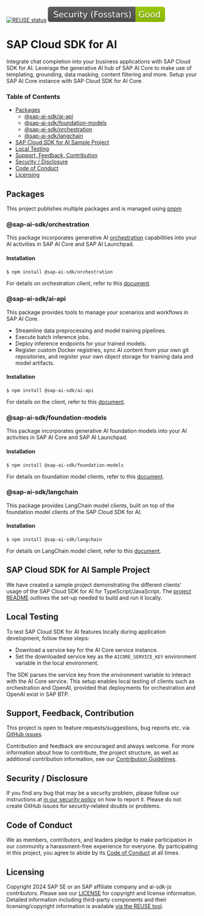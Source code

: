 [![REUSE status](https://api.reuse.software/badge/github.com/SAP/ai-sdk-js)](https://api.reuse.software/info/github.com/SAP/ai-sdk-js)
[![Fosstars security rating](https://github.com/SAP/ai-sdk-js/blob/fosstars/fosstars_badge.svg)](https://github.com/SAP/ai-sdk-js/blob/fosstars/fosstars_report.md)

# SAP Cloud SDK for AI

Integrate chat completion into your business applications with SAP Cloud SDK for AI. Leverage the generative AI hub of SAP AI Core to make use of templating, grounding, data masking, content filtering and more. Setup your SAP AI Core instance with SAP Cloud SDK for AI Core.

### Table of Contents

- [Packages](#packages)
  - [@sap-ai-sdk/ai-api](#sap-ai-sdkai-api)
  - [@sap-ai-sdk/foundation-models](#sap-ai-sdkfoundation-models)
  - [@sap-ai-sdk/orchestration](#sap-ai-sdkorchestration)
  - [@sap-ai-sdk/langchain](#sap-ai-sdklangchain)
- [SAP Cloud SDK for AI Sample Project](#sap-cloud-sdk-for-ai-sample-project)
- [Local Testing](#local-testing)
- [Support, Feedback, Contribution](#support-feedback-contribution)
- [Security / Disclosure](#security--disclosure)
- [Code of Conduct](#code-of-conduct)
- [Licensing](#licensing)

## Packages

This project publishes multiple packages and is managed using [pnpm](https://pnpm.io/)

### @sap-ai-sdk/orchestration

This package incorporates generative AI [orchestration](https://help.sap.com/docs/sap-ai-core/sap-ai-core-service-guide/orchestration) capabilities into your AI activities in SAP AI Core and SAP AI Launchpad.

#### Installation

```
$ npm install @sap-ai-sdk/orchestration
```

For details on orchestration client, refer to this [document](https://github.com/SAP/ai-sdk-js/blob/main/packages/orchestration/README.md).

### @sap-ai-sdk/ai-api

This package provides tools to manage your scenarios and workflows in SAP AI Core.

- Streamline data preprocessing and model training pipelines.
- Execute batch inference jobs.
- Deploy inference endpoints for your trained models.
- Register custom Docker registries, sync AI content from your own git repositories, and register your own object storage for training data and model artifacts.

#### Installation

```
$ npm install @sap-ai-sdk/ai-api
```

For details on the client, refer to this [document](https://github.com/SAP/ai-sdk-js/blob/main/packages/ai-api/README.md).

### @sap-ai-sdk/foundation-models

This package incorporates generative AI foundation models into your AI activities in SAP AI Core and SAP AI Launchpad.

#### Installation

```
$ npm install @sap-ai-sdk/foundation-models
```

For details on foundation model clients, refer to this [document](https://github.com/SAP/ai-sdk-js/blob/main/packages/foundation-models/README.md).

### @sap-ai-sdk/langchain

This package provides LangChain model clients, built on top of the foundation model clients of the SAP Cloud SDK for AI.

#### Installation

```
$ npm install @sap-ai-sdk/langchain
```

For details on LangChain model client, refer to this [document](https://github.com/SAP/ai-sdk-js/blob/main/packages/langchain/README.md).

## SAP Cloud SDK for AI Sample Project

We have created a sample project demonstrating the different clients' usage of the SAP Cloud SDK for AI for TypeScript/JavaScript. The [project README](https://github.com/SAP/ai-sdk-js/blob/main/sample-code/README.md) outlines the set-up needed to build and run it locally.

## Local Testing

To test SAP Cloud SDK for AI features locally during application development, follow these steps:

- Download a service key for the AI Core service instance.
- Set the downloaded service key as the `AICORE_SERVICE_KEY` environment variable in the local environment.

The SDK parses the service key from the environment variable to interact with the AI Core service.
This setup enables local testing of clients such as orchestration and OpenAI, provided that deployments for orchestration and OpenAI exist in SAP BTP.

## Support, Feedback, Contribution

This project is open to feature requests/suggestions, bug reports etc. via [GitHub issues](https://github.com/SAP/ai-sdk-js/issues).

Contribution and feedback are encouraged and always welcome. For more information about how to contribute, the project structure, as well as additional contribution information, see our [Contribution Guidelines](https://github.com/SAP/ai-sdk-js/blob/main/CONTRIBUTING.md).

## Security / Disclosure

If you find any bug that may be a security problem, please follow our instructions at [in our security policy](https://github.com/SAP/ai-sdk-js/security/policy) on how to report it. Please do not create GitHub issues for security-related doubts or problems.

## Code of Conduct

We as members, contributors, and leaders pledge to make participation in our community a harassment-free experience for everyone. By participating in this project, you agree to abide by its [Code of Conduct](https://github.com/SAP/.github/blob/main/CODE_OF_CONDUCT.md) at all times.

## Licensing

Copyright 2024 SAP SE or an SAP affiliate company and ai-sdk-js contributors. Please see our [LICENSE](LICENSE) for copyright and license information. Detailed information including third-party components and their licensing/copyright information is available [via the REUSE tool](https://api.reuse.software/info/github.com/SAP/ai-sdk-js).
